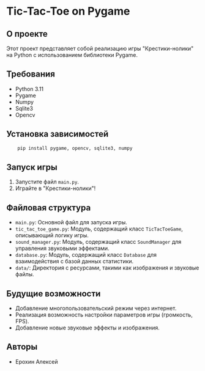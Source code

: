 # Tic-Tac-Toe on Pygame

## О проекте
Этот проект представляет собой реализацию игры "Крестики-нолики" на Python с использованием библиотеки Pygame.

## Требования
- Python 3.11
- Pygame
- Numpy
- Sqlite3
- Opencv

## Установка зависимостей
```bash
    pip install pygame, opencv, sqlite3, numpy
```

## Запуск игры
1. Запустите файл `main.py`.
2. Играйте в "Крестики-нолики"!

## Файловая структура
- `main.py`: Основной файл для запуска игры.
- `tic_tac_toe_game.py`: Модуль, содержащий класс `TicTacToeGame`, описывающий логику игры.
- `sound_manager.py`: Модуль, содержащий класс `SoundManager` для управления звуковыми эффектами.
- `database.py`: Модуль, содержащий класс `Database` для взаимодействия с базой данных статистики.
- `data/`: Директория с ресурсами, такими как изображения и звуковые файлы.

## Будущие возможности
- Добавление многопользовательский режим через интернет.
- Реализация возможность настройки параметров игры (громкость, FPS).
- Добавление новые звуковые эффекты и изображения.

## Авторы
- Ерохин Алексей
